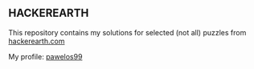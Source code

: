 ## HACKEREARTH
This repository contains my solutions for selected (not all) puzzles from [hackerearth.com](https://www.hackerearth.com/)

My profile: [pawelos99](https://www.hackerearth.com/@pawelos99)